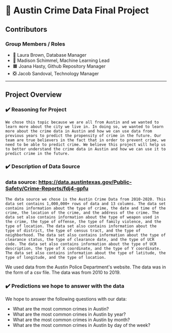 # :cop: Austin Crime Data Final Project

## Contributors
### Group Members / Roles

- 🔵 Laura Brown, Database Manager
- 🔺 Madison Schimmel, Machine Learning Lead
- 🟧 Joana Hasty, Github Repository Manager
- ❎ Jacob Sandoval, Technology Manager
---

## Project Overview
### :heavy_check_mark: Reasoning for Project
    We chose this topic because we are all from Austin and we wanted to learn more about the city we live in. In doing so, we wanted to learn more about the crime data in Austin and how we can use data from previous years to predict the propensity of crime in the future. Our team are true believers in the fact that in order to prevent crime, we need to be able to predict crime. We believe this project will help us to better understand the crime data in Austin and how we can use it to predict crime in the future.

### :heavy_check_mark: Description of Data Source
### data source: https://data.austintexas.gov/Public-Safety/Crime-Reports/fdj4-gpfu
    The data source we chose is the Austin Crime Data from 2010-2020. This data set contains 1,000,000+ rows of data and 13 columns. The data set contains information about the type of crime, the date and time of the crime, the location of the crime, and the address of the crime. The data set also contains information about the type of weapon used in the crime, the type of offense, the type of family violence, and the type of location. The data set also contains information about the type of district, the type of census tract, and the type of neighborhood. The data set also contains information about the type of clearance status, the type of clearance date, and the type of UCR code. The data set also contains information about the type of UCR description, the type of X coordinate, and the type of Y coordinate. The data set also contains information about the type of latitude, the type of longitude, and the type of location.
We used data from the Austin Police Department's website. The data was in the form of a csv file. The data was from 2010 to 2019.
### :heavy_check_mark: Predictions we hope to answer with the data
We hope to answer the following questions with our data:
- What are the most common crimes in Austin?
- What are the most common crimes in Austin by year?
- What are the most common crimes in Austin by month?
- What are the most common crimes in Austin by day of the week?

